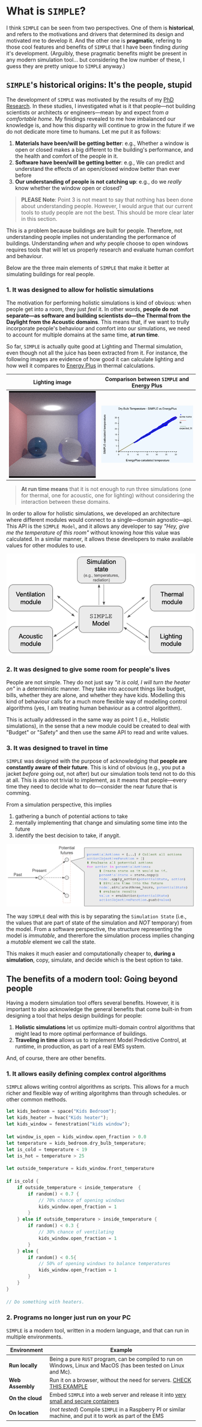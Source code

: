 # What is `SIMPLE`?

I think `SIMPLE` can be seen from two perspectives. One of them is **historical**, and refers
to the motivations and drivers that determined its design and motivated me to develop it. And the other one is
**pragmatic**, refering to those cool features and benefits of `SIMPLE` that I have been finding _during_ it's
development. (Arguibly, these pragmatic benefits might be present in any modern simulation tool... but considering
the low number of these, I guess they are pretty unique to `SIMPLE` anyway.)

## `SIMPLE`'s historical origins: It's the people, stupid

The development of `SIMPLE` was motivated by the results of my [PhD Research](https://openaccess.wgtn.ac.nz/articles/thesis/Exploring_modelling_and_simulating_the_Feeling_of_Comfort_in_residential_settings/17085467/1).
In these studies, I investigated what is it that people—not building scientists
or architects or engineers—mean by and expect from _a comfortable home_. My finidings
revealed to me how imbalanced our knowledge is, and how this disparity will continue to grow in the future
if we do not dedicate more time to humans. Let me put it as follows:

1. **Materials have been/will be getting better**: e.g., Whether a window is open or closed makes a big different
   to the building's performance, and the health and comfort of the people in it.
2. **Software have been/will be getting better**: e.g., We can predict and understand the effects of an open/closed window better than ever before
3. **Our understanding of people is not catching up**: e.g., do we _really_ know whether the window open or closed?

> **PLEASE Note**: Point 3 is not meant to say that nothing has been done about understanding people. However,
> I would argue that our current tools to study people are not the best. This should be more clear later in this section.

This is a problem because buildings are built for people. Therefore, not understanding people implies not understanding the performance of buildings. Understanding _when_ and _why_ people choose to open
windows requires tools that will let us properly research and evaluate human comfort
and behaviour.

Below are the three main elements of `SIMPLE` that make it better at simulating buildings
for real people.

### 1. It was designed to allow for holistic simulations

The motivation for performing holistic simulations is kind of obvious: when people get into a room, they just
_feel_ it. In other words, **people do not separate—as software and building scientists do—the
Thermal from the Daylight from the Acoustic domains**. This means that,
if we want to trully incorporate people's behaviour and comfort into our simulations, we need to account
for multiple domains at the same time, **at run time**.

So far, `SIMPLE` is actually quite good at Lighting and Thermal simulation, even though not all the juice has 
been extracted from it. For instance, the following images are evidence of how good it can calculate lighting
and how well it compares to [Energy Plus](https://energyplus.net) in thermal calculations.

| Lighting image | Comparison between `SIMPLE` and Energy Plus |
|-|-|
| ![Cornell](images/cornell_glass.png) | ![SIMPLE vs Energy Plus](images/SIMPLEvsEPlus.png)|

> **At run time means** that it is not enough to run three simulations (one for thermal, one for acoustic, one for
> lighting) without considering the interaction between these domains.

In order to allow for holistic simulations, we developed an architecture where different modules would connect to a single—domain agnostic—api. This API is the `SIMPLE Model`, and it allows any developer to say _"Hey, give me the temperature of this room"_ without knowing _how_ this value was calculated. In a similar manner, it allows these developers to make available values for other modules to use.

![SIMPLE's architecture](./images/holistic_architecture.png)

### 2. It was designed to give some room for people's lives

People are not simple. They do not just say _"it is cold, I will turn the heater on"_
in a deterministic manner. They take into account things like budget, bills, whether
they are alone, and whether they have kids. Modelling this kind of
behaviour calls for a much more flexible way of modelling control algorithms (yes, I am
treating human behaviour as a control algorithm).

This is actually addressed in the same way as point 1 (i.e., Holistic simulations), in the sense that a new module could be created to deal with "Budget" or "Safety" and then use the same API to read and write values.

### 3. It was designed to travel in time

`SIMPLE` was designed with the purpose of acknowledging that **people are constantly aware of their future**.
This is kind of obvious (e.g., you put a jacket _before_ going out, not after) but our simulation tools tend
not to do this at all. This is also not trivial to implement, as it means that people—every time they need to decide what to do—consider the near future that is comming.

From a simulation perspective, this implies

1. gathering a bunch of potential actions to take
2. mentally implementing that change and simulating some time into the future
3. identify the best decision to take, if anygit.

![Time traveling](./images/time_traveling.png)

The way `SIMPLE` deal with this is by separating the `Simulation State` (i.e., the values that are part of state of the simulation and _NOT_ temporary) from the model. From a software perspective, the structure representing the model is _immutable_, and thererfore the simulation process implies changing a _mutable_ element we call the state.

This makes it much easier and computationally cheaper to, **during a simulation**, copy, simulate, and decide which is the best option to take.

## The benefits of a modern tool: Going beyond people

Having a modern simulation tool offers several benefits. However, it is important to also acknowledge the 
general benefits that come built-in from designing a tool that helps design buildings for people:


1. **Holistic simulations** let us optimize multi-domain control algorithms that might lead to more
   optimal performance of buildings.
2. **Traveling in time** allows us to implement Model Predictive Control, at runtime, in production,
   as part of a real EMS system.

And, of course, there are other benefits.

### 1. It allows easily defining complex control algorithms

`SIMPLE` allows writing control algorithms as scripts. This allows for a much richer and flexible
way of writing algoritghms than through schedules. or other common methods.

```rs
let kids_bedroom = space("Kids Bedroom");
let kids_heater = hvac("Kids heater");
let kids_window = fenestration("kids window");

let window_is_open = kids_window.open_fraction > 0.0
let temperature = kids_bedroom.dry_bulb_temperature;
let is_cold = temperature < 19
let is_hot = temperature > 25

let outside_temperature = kids_window.front_temperature

if is_cold {
    if outside_temperature < inside_temperature  {
        if random() < 0.7 {
            // 70% chance of opening windows
            kids_window.open_fraction = 1
        }
    } else if outside_temperature > inside_temperature {
        if random() < 0.3 {
            // 30% chance of ventilating
            kids_window.open_fraction = 1
        }
    } else {
        if random() < 0.5{
            // 50% of opening windows to balance temperatures
            kids_window.open_fraction = 1
        }
    }
}

// Do something with heaters.

```

### 2. Programs no longer just run on your PC

`SIMPLE` is a modern tool, written in a modern language, and that can run in
multiple environments.

| Environment | Example | 
| ------------|---------|
| **Run locally** | Being a pure `RUST` program, can be compiled to run on Windows, Linux and MacOS (has been tested on Linux and Mc).|
| **Web Assembly** | Run it on a browser, without the need for servers. [CHECK THIS EXAMPLE](http://buildingsforpeople.org/simple_demo/) |
| **On the cloud** | Embed `SIMPLE` into a web server and release it into [very small and secure containers](https://github.com/GoogleContainerTools/distroless) | 
| **On location** | (_not tested_) Compile `SIMPLE` in a Raspberry PI or similar machine, and put it to work as part of the EMS | 

